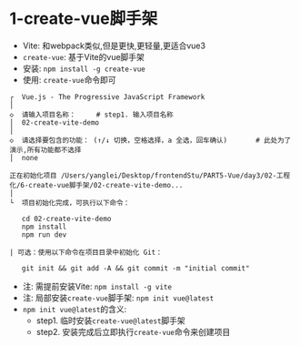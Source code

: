 # 1-create-vue脚手架

- Vite: 和webpack类似,但是更快,更轻量,更适合vue3
- `create-vue`: 基于Vite的vue脚手架
- 安装: `npm install -g create-vue`
- 使用: `create-vue`命令即可

```
┌  Vue.js - The Progressive JavaScript Framework
│
◇  请输入项目名称：     # step1. 输入项目名称
│  02-create-vite-demo
│
◇  请选择要包含的功能： (↑/↓ 切换，空格选择，a 全选，回车确认)       # 此处为了演示,所有功能都不选择
│  none

正在初始化项目 /Users/yanglei/Desktop/frontendStu/PART5-Vue/day3/02-工程化/6-create-vue脚手架/02-create-vite-demo...
│
└  项目初始化完成，可执行以下命令：

   cd 02-create-vite-demo
   npm install
   npm run dev

| 可选：使用以下命令在项目目录中初始化 Git：
   
   git init && git add -A && git commit -m "initial commit"

```

- 注: 需提前安装Vite: `npm install -g vite`
- 注: 局部安装`create-vue`脚手架: `npm init vue@latest`
- `npm init vue@latest`的含义:
  - step1. 临时安装`create-vue@latest`脚手架
  - step2. 安装完成后立即执行`create-vue`命令来创建项目